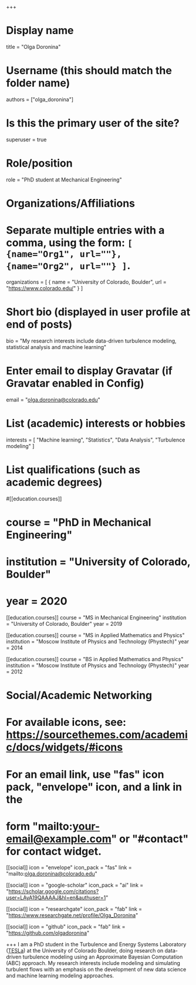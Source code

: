 +++
# Display name
title = "Olga Doronina"

# Username (this should match the folder name)
authors = ["olga_doronina"]

# Is this the primary user of the site?
superuser = true

# Role/position
role = "PhD student at Mechanical Engineering"

# Organizations/Affiliations
#   Separate multiple entries with a comma, using the form: `[ {name="Org1", url=""}, {name="Org2", url=""} ]`.
organizations = [ { name = "University of Colorado, Boulder", url = "https://www.colorado.edu/" } ]

# Short bio (displayed in user profile at end of posts)
bio = "My research interests include data-driven turbulence modeling, statistical analysis and machine learning"

# Enter email to display Gravatar (if Gravatar enabled in Config)
email = "olga.doronina@colorado.edu"

# List (academic) interests or hobbies
interests = [
	"Machine learning", 
	"Statistics",
	"Data Analysis",
	"Turbulence modeling"
]

# List qualifications (such as academic degrees)
#[[education.courses]]
#  course = "PhD in Mechanical Engineering"
#  institution = "University of Colorado, Boulder"
#  year = 2020

[[education.courses]]
  course = "MS in Mechanical Engineering"
  institution = "University of Colorado, Boulder"
  year = 2019
  
[[education.courses]]
  course = "MS in Applied Mathematics and Physics"
  institution = "Moscow Institute of Physics and Technology (Phystech)"
  year = 2014

[[education.courses]]
  course = "BS in Applied Mathematics and Physics"
  institution = "Moscow Institute of Physics and Technology (Phystech)"
  year = 2012

# Social/Academic Networking
# For available icons, see: https://sourcethemes.com/academic/docs/widgets/#icons
#   For an email link, use "fas" icon pack, "envelope" icon, and a link in the
#   form "mailto:your-email@example.com" or "#contact" for contact widget.

[[social]]
  icon = "envelope"
  icon_pack = "fas"
  link = "mailto:olga.doronina@colorado.edu"

[[social]]
  icon = "google-scholar"
  icon_pack = "ai"
  link = "https://scholar.google.com/citations?user=LAyA19QAAAAJ&hl=en&authuser=1"

[[social]]
  icon = "researchgate"
  icon_pack = "fab"
  link = "https://www.researchgate.net/profile/Olga_Doronina"

[[social]]
  icon = "github"
  icon_pack = "fab"
  link = "https://github.com/olgadoronina"


+++
I am a PhD student in the Turbulence and Energy Systems Laboratory ([TESLa](https://teslacu.org/)) at the University of Colorado Boulder, doing research on data-driven turbulence modeling using an Approximate Bayesian Computation (ABC) approach.
My research interests include modeling and simulating turbulent flows with an emphasis on the development of new data science and machine learning modeling approaches.